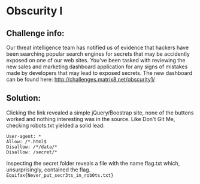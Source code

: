 Obscurity I
===========

## Challenge info:

Our threat intelligence team has notified us of evidence that hackers have been searching popular search engines for secrets that may be accidently exposed on one of our web sites.
You've been tasked with reviewing the new sales and marketing dashboard application for any signs of mistakes made by developers that may lead to exposed secrets.
The new dashboard can be found here: http://challenges.matrix8.net/obscurity1/

## Solution:

Clicking the link revealed a simple jQuery/Boostrap site, none of the buttons worked and nothing interesting was in the source. Like Don't Git Me, checking robots.txt yielded a solid lead:
```
User-agent: *
Allow: /*.html$
Disallow: /*/data/*
Disallow: /secret/*
```
Inspecting the secret folder reveals a file with the name flag.txt which, unsurprisingly, contained the flag.
`Equifax{Never_put_secr3ts_in_rob0ts.txt}`
